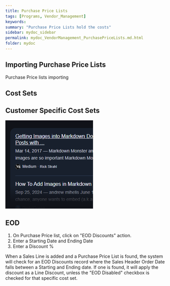 ```yaml
---
title: Purchase Price Lists
tags: [Programs, Vendor_Management]
keywords:
summary: "Purchase Price Lists hold the costs"
sidebar: mydoc_sidebar
permalink: mydoc_VendorManagement_PurchasePriceLists.md.html
folder: mydoc
---
```


## Importing Purchase Price Lists

Purchase Price lists importing

## Cost Sets

## Customer Specific Cost Sets

![alt text](image.png)

## EOD

1. On Purchase Price list, click on "EOD Discounts" action.
2. Enter a Starting Date and Ending Date
3. Enter a Discount %

When a Sales Line is added and a Purchase Price List is found, the system will check for an EOD Discounts record where the Sales Header Order Date falls between a Starting and Ending date. If one is found, it will apply the discount as a Line Discount, unless the "EOD Disabled" checkbox is checked for that specific cost set.
